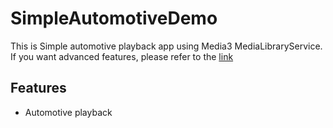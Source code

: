 # SimpleAutomotiveDemo
This is Simple automotive playback app using Media3 MediaLibraryService.
If you want advanced features, please refer to the [link](httpshttps://github.com/leejooheon/RxToyproject)

## Features
- Automotive playback